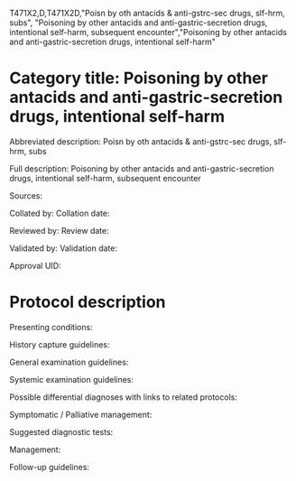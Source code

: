 T471X2,D,T471X2D,"Poisn by oth antacids & anti-gstrc-sec drugs, slf-hrm, subs", "Poisoning by other antacids and anti-gastric-secretion drugs, intentional self-harm, subsequent encounter","Poisoning by other antacids and anti-gastric-secretion drugs, intentional self-harm"
# Category title: Poisoning by other antacids and anti-gastric-secretion drugs, intentional self-harm

Abbreviated description: Poisn by oth antacids & anti-gstrc-sec drugs, slf-hrm, subs

Full description: Poisoning by other antacids and anti-gastric-secretion drugs, intentional self-harm, subsequent encounter

Sources:

Collated by:
Collation date:

Reviewed by:
Review date:

Validated by:
Validation date:

Approval UID:

# Protocol description

Presenting conditions:

History capture guidelines:

General examination guidelines:

Systemic examination guidelines:

Possible differential diagnoses with links to related protocols:

Symptomatic / Palliative management:

Suggested diagnostic tests:

Management:

Follow-up guidelines:
